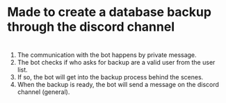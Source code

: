 # Made to create a database backup through the discord channel
#
1. The communication with the bot happens by private message.
2. The bot checks if who asks for backup are a valid user from the user list.
3. If so, the bot will get into the backup process behind the scenes.
4. When the backup is ready, the bot will send a message on the discord channel (general).
